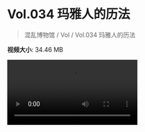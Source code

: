 # Vol.034 玛雅人的历法

> 混乱博物馆 / Vol / Vol.034 玛雅人的历法

**视频大小**: 34.46 MB

<div class="video"><video src="https://file.hsyhx.top/video/混乱博物馆/Vol/034.mp4" controls preload>🤔 您的浏览器不支持 video 标签</video></div>